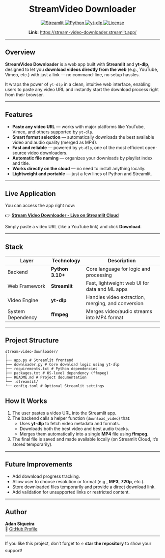 <h1 align="center">StreamVideo Downloader </h1>
<p align="center">
  <a href="https://streamlit.io/">
    <img src="https://img.shields.io/badge/Framework-Streamlit-FF4B4B?logo=streamlit&logoColor=white" alt="Streamlit">
  </a>
  <a href="https://www.python.org/">
    <img src="https://img.shields.io/badge/Python-3.10+-blue?logo=python&logoColor=white" alt="Python">
  </a>
  <a href="https://github.com/yt-dlp/yt-dlp">
    <img src="https://img.shields.io/badge/yt--dlp-Video_Downloader-orange?logo=youtube&logoColor=white" alt="yt-dlp">
  </a>
  <a href="LICENSE">
    <img src="https://img.shields.io/badge/License-MIT-green.svg" alt="License">
  </a>
</p>

<p align="center">
  <strong> Link:</strong>  
  <a href="https://stream-video-downloader.streamlit.app/">
    https://stream-video-downloader.streamlit.app/
  </a>
</p>

---

##  Overview

**StreamVideo Downloader** is a web app built with **Streamlit** and **yt-dlp**, designed to let you **download videos directly from the web** (e.g., YouTube, Vimeo, etc.) with just a link — no command-line, no setup hassles.

It wraps the power of `yt-dlp` in a clean, intuitive web interface, enabling users to paste any video URL and instantly start the download process right from their browser.

---

## Features

- **Paste any video URL** — works with major platforms like YouTube, Vimeo, and others supported by `yt-dlp`.
-  **Smart format selection** — automatically downloads the best available video and audio quality (merged as MP4).
- **Fast and reliable** — powered by `yt-dlp`, one of the most efficient open-source video downloaders.
-  **Automatic file naming** — organizes your downloads by playlist index and title.
- **Works directly on the cloud** — no need to install anything locally.
- **Lightweight and portable** — just a few lines of Python and Streamlit.

---

## Live Application

You can access the app right now:

👉 **[Stream Video Downloader - Live on Streamlit Cloud](https://stream-video-downloader.streamlit.app/)**  

Simply paste a video URL (like a YouTube link) and click **Download**.

---

## Stack

| Layer | Technology | Description |
|-------|-------------|-------------|
|  Backend | **Python 3.10+** | Core language for logic and processing |
| Web Framework | **Streamlit** | Fast, lightweight web UI for data and ML apps |
|  Video Engine | **yt-dlp** | Handles video extraction, merging, and conversion |
| System Dependency | **ffmpeg** | Merges video/audio streams into MP4 format |

---

## Project Structure
```
stream-video-downloader/
│
├── app.py # Streamlit frontend
├── downloader.py # Core download logic using yt-dlp
├── requirements.txt # Python dependencies
├── packages.txt # OS-level dependency (ffmpeg)
├── README.md # Project documentation
└── .streamlit/
└── config.toml # Optional Streamlit settings
```

## How It Works

1. The user pastes a video URL into the Streamlit app.  
2. The backend calls a helper function (`download_video`) that:  
   - Uses **yt-dlp** to fetch video metadata and formats.  
   - Downloads both the best video and best audio tracks.  
   - Merges them automatically into a single **MP4** file using **ffmpeg**.  
3. The final file is saved and made available locally (on Streamlit Cloud, it’s stored temporarily).  

---

## Future Improvements

- Add download progress tracking.  
- Allow user to choose resolution or format (e.g., **MP3**, **720p**, etc.).  
- Store downloaded files temporarily and provide a direct download link.  
- Add validation for unsupported links or restricted content.  

---

##  Author

**Adan Siqueira**  
🔗 [GitHub Profile](https://github.com/AdanSiqueira)

---

If you like this project, don’t forget to ⭐ **star the repository** to show your support!
